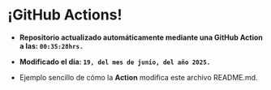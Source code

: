 # ¡GitHub Actions!
* **Repositorio actualizado automáticamente mediante una GitHub Action a las: `00:35:28hrs.`**
* **Modificado el día: `19, del mes de junio, del año 2025.`**

* Ejemplo sencillo de cómo la **Action** modifica este archivo README.md.

